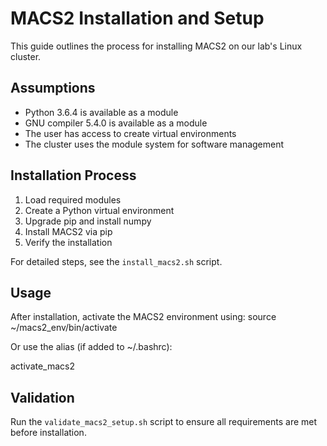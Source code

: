 # MACS2 Installation and Setup

This guide outlines the process for installing MACS2 on our lab's Linux cluster.

## Assumptions

- Python 3.6.4 is available as a module
- GNU compiler 5.4.0 is available as a module
- The user has access to create virtual environments
- The cluster uses the module system for software management

## Installation Process

1. Load required modules
2. Create a Python virtual environment
3. Upgrade pip and install numpy
4. Install MACS2 via pip
5. Verify the installation

For detailed steps, see the `install_macs2.sh` script.

## Usage

After installation, activate the MACS2 environment using:
source ~/macs2_env/bin/activate

Or use the alias (if added to ~/.bashrc):

activate_macs2

## Validation

Run the `validate_macs2_setup.sh` script to ensure all requirements are met before installation.
